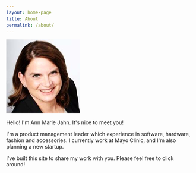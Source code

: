 ```yaml
---
layout: home-page
title: About
permalink: /about/
---
```


![amj image](/assets/img/amj.jpg)

Hello! I'm Ann Marie Jahn. It's nice to meet you!

I'm a product management leader which experience in software, hardware, fashion and accessories. I currently work at Mayo Clinic, and I'm also planning a new startup.

I've built this site to share my work with you. Please feel free to click around!  
